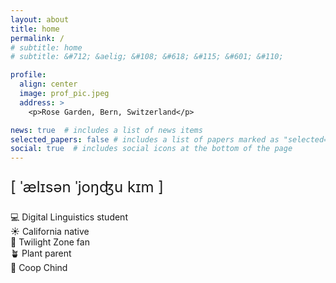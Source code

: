 ```yaml
---
layout: about
title: home
permalink: /
# subtitle: home
# subtitle: &#712; &aelig; &#108; &#618; &#115; &#601; &#110;

profile:
  align: center
  image: prof_pic.jpeg
  address: >
    <p>Rose Garden, Bern, Switzerland</p>

news: true  # includes a list of news items
selected_papers: false # includes a list of papers marked as "selected={true}"
social: true  # includes social icons at the bottom of the page
---
```


<p style="font-size:24px">&#91; &#712;&aelig;l&#618;s&#601;n <!--# /ˈælɪsən/ --> &#712;jo&#331;&#676;u <!--# 'yoŋdʑu --> k&#618;m <!--# kɪm -->	&#93;</p>

<p>
&#128187; Digital Linguistics student<br>
&#9728;&#65039; California native<br>
&#128302; Twilight Zone fan<br>
&#129716; Plant parent<br>
&#128722; Coop Chind
</p>